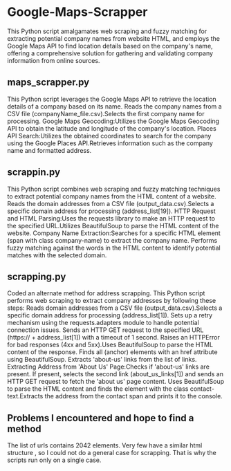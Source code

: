 # Google-Maps-Scrapper
This Python script amalgamates web scraping and fuzzy matching for extracting potential company names from website HTML, and employs the Google Maps API to find location details based on the company's name, offering a comprehensive solution for gathering and validating company information from online sources. 
## maps_scrapper.py 
This Python script leverages the Google Maps API to retrieve the location details of a company based on its name.
Reads the company names from a CSV file (companyName_file.csv).Selects the first company name for processing.
Google Maps Geocoding:Utilizes the Google Maps Geocoding API to obtain the latitude and longitude of the company's location.
Places API Search:Utilizes the obtained coordinates to search for the company using the Google Places API.Retrieves information such as the company name and formatted address.

## scrappin.py
This Python script combines web scraping and fuzzy matching techniques to extract potential company names from the HTML content of a website.
Reads the domain addresses from a CSV file (output_data.csv).Selects a specific domain address for processing (address_list[19]).
HTTP Request and HTML Parsing:Uses the requests library to make an HTTP request to the specified URL.Utilizes BeautifulSoup to parse the HTML content of the website.
Company Name Extraction:Searches for a specific HTML element (span with class company-name) to extract the company name.
Performs fuzzy matching against the words in the HTML content to identify potential matches with the selected domain.

## scrapping.py
Coded an alternate method for address scrapping.
This Python script performs web scraping to extract company addresses by following these steps:
Reads domain addresses from a CSV file (output_data.csv).Selects a specific domain address for processing (address_list[1]).
Sets up a retry mechanism using the requests.adapters module to handle potential connection issues.
Sends an HTTP GET request to the specified URL (https:// + address_list[1]) with a timeout of 1 second.
Raises an HTTPError for bad responses (4xx and 5xx).Uses BeautifulSoup to parse the HTML content of the response.
Finds all <a> (anchor) elements with an href attribute using BeautifulSoup.
Extracts 'about-us' links from the list of links.
Extracting Address from 'About Us' Page:Checks if 'about-us' links are present.
If present, selects the second link (about_us_links[1]) and sends an HTTP GET request to fetch the 'about us' page content.
Uses BeautifulSoup to parse the HTML content and finds the <span> element with the class contact-text.Extracts the address from the contact span and prints it to the console.

## Problems I encountered and hope to find a method
The list of urls contains 2042 elements. Very few have a similar html structure , so I could not do a general case for scrapping. That is why the scripts run only on a single case.
